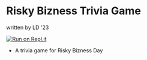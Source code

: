 # Risky Bizness Trivia Game

written by LD '23

[![Run on Repl.it](https://repl.it/badge/github/athenian-ct-projects/Risky-Bizness-Day-LD)](https://repl.it/github/athenian-ct-projects/Risky-Bizness-Day-LD)

* A trivia game for Risky Bizness Day
